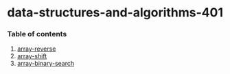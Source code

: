 # data-structures-and-algorithms-401

### Table of contents
 1. [array-reverse](challenges/arrayReverse/array-reverse.js)
 1. [array-shift](challenges/arrayShift/array-shift.js)
 1. [array-binary-search](challenges/arrayBinarySearch/array-binary-search.js)
